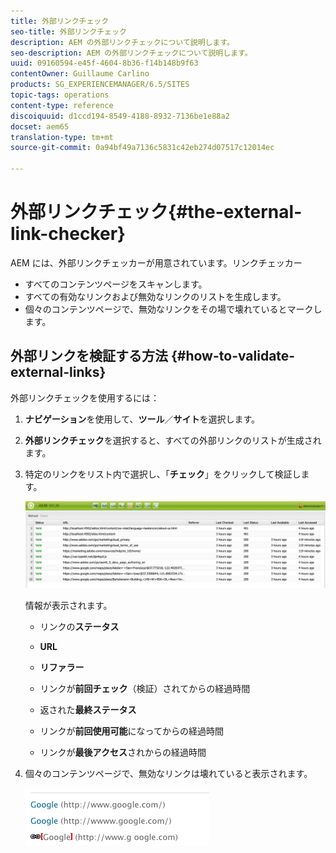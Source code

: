 ```yaml
---
title: 外部リンクチェック
seo-title: 外部リンクチェック
description: AEM の外部リンクチェックについて説明します。
seo-description: AEM の外部リンクチェックについて説明します。
uuid: 09160594-e45f-4604-8b36-f14b148b9f63
contentOwner: Guillaume Carlino
products: SG_EXPERIENCEMANAGER/6.5/SITES
topic-tags: operations
content-type: reference
discoiquuid: d1ccd194-8549-4188-8932-7136be1e88a2
docset: aem65
translation-type: tm+mt
source-git-commit: 0a94bf49a7136c5831c42eb274d07517c12014ec

---
```



# 外部リンクチェック{#the-external-link-checker}

AEM には、外部リンクチェッカーが用意されています。リンクチェッカー

* すべてのコンテンツページをスキャンします。
* すべての有効なリンクおよび無効なリンクのリストを生成します。
* 個々のコンテンツページで、無効なリンクをその場で壊れているとマークします。

## 外部リンクを検証する方法 {#how-to-validate-external-links}

外部リンクチェックを使用するには：

1. **ナビゲーション**&#x200B;を使用して、**ツール**／**サイト**&#x200B;を選択します。
1. **外部リンクチェック**&#x200B;を選択すると、すべての外部リンクのリストが生成されます。
1. 特定のリンクをリスト内で選択し、「**チェック**」をクリックして検証します。

   ![](assets/telc-01.png)

   情報が表示されます。

   * リンクの&#x200B;**ステータス**
   * **URL**
   * **リファラー**
   * リンクが&#x200B;**前回チェック**（検証）されてからの経過時間
   * 返された&#x200B;**最終ステータス**

   * リンクが&#x200B;**前回使用可能**&#x200B;になってからの経過時間
   * リンクが&#x200B;**最後アクセス**&#x200B;されからの経過時間

1. 個々のコンテンツページで、無効なリンクは壊れていると表示されます。

   ![](assets/chlimage_1-143.png)
